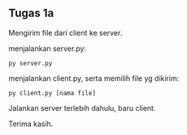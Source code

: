 <h2>Tugas 1a</h2>

Mengirim file dari client ke server.

menjalankan server.py:
```
py server.py
```

menjalankan client.py, serta memilih file yg dikirim:
```
py client.py [nama file]
```

Jalankan server terlebih dahulu, baru client.

Terima kasih.
